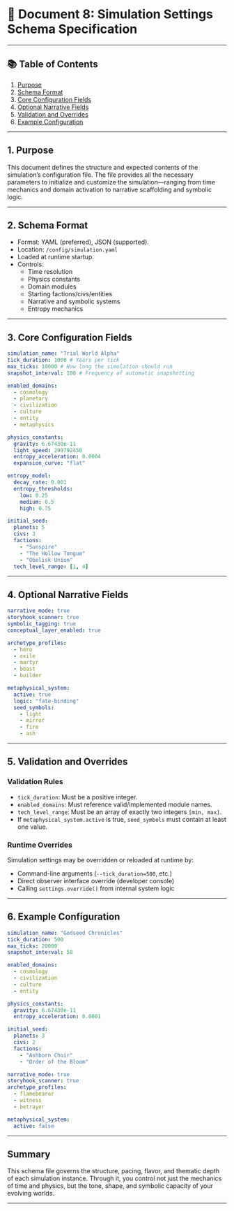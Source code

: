# 📄 Document 8: Simulation Settings Schema Specification

---

## 📚 Table of Contents

1. [Purpose](#1-purpose)
2. [Schema Format](#2-schema-format)
3. [Core Configuration Fields](#3-core-configuration-fields)
4. [Optional Narrative Fields](#4-optional-narrative-fields)
5. [Validation and Overrides](#5-validation-and-overrides)
6. [Example Configuration](#6-example-configuration)

---

## 1. Purpose

This document defines the structure and expected contents of the simulation’s configuration file. The file provides all the necessary parameters to initialize and customize the simulation—ranging from time mechanics and domain activation to narrative scaffolding and symbolic logic.

---

## 2. Schema Format

- Format: YAML (preferred), JSON (supported).
- Location: `/config/simulation.yaml`
- Loaded at runtime startup.
- Controls:
  - Time resolution
  - Physics constants
  - Domain modules
  - Starting factions/civs/entities
  - Narrative and symbolic systems
  - Entropy mechanics

---

## 3. Core Configuration Fields

```yaml
simulation_name: "Trial World Alpha"
tick_duration: 1000 # Years per tick
max_ticks: 10000 # How long the simulation should run
snapshot_interval: 100 # Frequency of automatic snapshotting

enabled_domains:
  - cosmology
  - planetary
  - civilization
  - culture
  - entity
  - metaphysics

physics_constants:
  gravity: 6.67430e-11
  light_speed: 299792458
  entropy_acceleration: 0.0004
  expansion_curve: "flat"

entropy_model:
  decay_rate: 0.001
  entropy_thresholds:
    low: 0.25
    medium: 0.5
    high: 0.75

initial_seed:
  planets: 5
  civs: 3
  factions:
    - "Sunspire"
    - "The Hollow Tongue"
    - "Obelisk Union"
  tech_level_range: [1, 4]
```

---

## 4. Optional Narrative Fields

```yaml
narrative_mode: true
storyhook_scanner: true
symbolic_tagging: true
conceptual_layer_enabled: true

archetype_profiles:
  - hero
  - exile
  - martyr
  - beast
  - builder

metaphysical_system:
  active: true
  logic: "fate-binding"
  seed_symbols:
    - light
    - mirror
    - fire
    - ash
```

---

## 5. Validation and Overrides

### Validation Rules

- `tick_duration`: Must be a positive integer.
- `enabled_domains`: Must reference valid/implemented module names.
- `tech_level_range`: Must be an array of exactly two integers `[min, max]`.
- If `metaphysical_system.active` is true, `seed_symbols` must contain at least one value.

### Runtime Overrides

Simulation settings may be overridden or reloaded at runtime by:

- Command-line arguments (`--tick_duration=500`, etc.)
- Direct observer interface override (developer console)
- Calling `settings.override()` from internal system logic

---

## 6. Example Configuration

```yaml
simulation_name: "Godseed Chronicles"
tick_duration: 500
max_ticks: 20000
snapshot_interval: 50

enabled_domains:
  - cosmology
  - civilization
  - culture
  - entity

physics_constants:
  gravity: 6.67430e-11
  entropy_acceleration: 0.0001

initial_seed:
  planets: 3
  civs: 2
  factions:
    - "Ashborn Choir"
    - "Order of the Bloom"

narrative_mode: true
storyhook_scanner: true
archetype_profiles:
  - flamebearer
  - witness
  - betrayer

metaphysical_system:
  active: false
```

---

## Summary

This schema file governs the structure, pacing, flavor, and thematic depth of each simulation instance. Through it, you control not just the mechanics of time and physics, but the tone, shape, and symbolic capacity of your evolving worlds.

---
